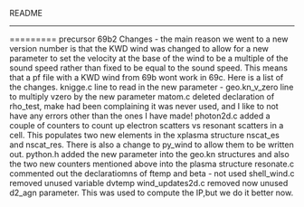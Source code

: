 README
***
=========
precursor 69b2
Changes - the main reason we went to a new version number is that the KWD wind was changed to allow for a new parameter to set the velocity at the base of the wind to be a multiple of the sound speed rather than fixed to be equal to the sound speed. This means that a pf file with a KWD wind from 69b wont work in 69c. Here is a list of the changes.
knigge.c
line to read in the new parameter - geo.kn_v_zero
line to multiply vzero by the new parameter
matom.c
deleted declaration of rho_test, make had been complaining it was never used, and I like to not have any errors other than the ones I have made!
photon2d.c
added a couple of counters to count up electron scatters vs resonant scatters in a cell. This populates two new elements in the xplasma structure nscat_es and nscat_res. There is also a change to py_wind to allow them to be written out.
python.h
added the new parameter into the geo.kn structures and also the two new counters mentioned above into the plasma structure
resonate.c
commented out the declaratiomns of ftemp and beta - not used
shell_wind.c
removed unused variable dvtemp
wind_updates2d.c
removed now unused d2_agn parameter. This was used to compute the IP,but we do it better now.


